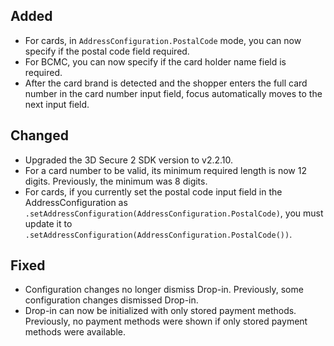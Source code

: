 [//]: # (This file will be used for the release notes on GitHub when publishing.)
[//]: # (Types of changes: `Added` `Changed` `Deprecated` `Removed` `Fixed` `Security`)
[//]: # (Example:)
[//]: # (## Added)
[//]: # ( - New payment method)
[//]: # (## Changed)
[//]: # ( - DropIn service's package changed from `com.adyen.dropin` to `com.adyen.dropin.services`)
[//]: # ( # Deprecated)
[//]: # ( - Configurations public constructor are deprecated, please use each Configuration's builder to make a Configuration object)

## Added
- For cards, in `AddressConfiguration.PostalCode` mode, you can now specify if the postal code field required.
- For BCMC, you can now specify if the card holder name field is required.
- After the card brand is detected and the shopper enters the full card number in the card number input field, focus automatically moves to the next input field.

## Changed
- Upgraded the 3D Secure 2 SDK version to v2.2.10.
- For a card number to be valid, its minimum required length is now 12 digits. Previously, the minimum was 8 digits.
- For cards, if you currently set the postal code input field in the AddressConfiguration as `.setAddressConfiguration(AddressConfiguration.PostalCode)`, you must update it to `.setAddressConfiguration(AddressConfiguration.PostalCode())`.

## Fixed
- Configuration changes no longer dismiss Drop-in. Previously, some configuration changes dismissed Drop-in.
- Drop-in can now be initialized with only stored payment methods. Previously, no payment methods were shown if only stored payment methods were available.

